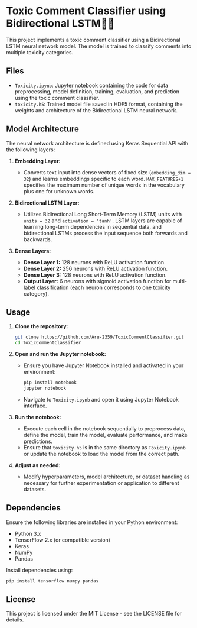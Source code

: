 # Toxic Comment Classifier using Bidirectional LSTM🤢🤢

This project implements a toxic comment classifier using a Bidirectional LSTM neural network model. The model is trained to classify comments into multiple toxicity categories.

## Files

- `Toxicity.ipynb`: Jupyter notebook containing the code for data preprocessing, model definition, training, evaluation, and prediction using the toxic comment classifier.
- `toxicity.h5`: Trained model file saved in HDF5 format, containing the weights and architecture of the Bidirectional LSTM neural network.

## Model Architecture

The neural network architecture is defined using Keras Sequential API with the following layers:

1. **Embedding Layer:**
   - Converts text input into dense vectors of fixed size (`embedding_dim = 32`) and learns embeddings specific to each word. `MAX_FEATURES+1` specifies the maximum number of unique words in the vocabulary plus one for unknown words.

2. **Bidirectional LSTM Layer:**
   - Utilizes Bidirectional Long Short-Term Memory (LSTM) units with `units = 32` and `activation = 'tanh'`. LSTM layers are capable of learning long-term dependencies in sequential data, and bidirectional LSTMs process the input sequence both forwards and backwards.

3. **Dense Layers:**
   - **Dense Layer 1:** 128 neurons with ReLU activation function.
   - **Dense Layer 2:** 256 neurons with ReLU activation function.
   - **Dense Layer 3:** 128 neurons with ReLU activation function.
   - **Output Layer:** 6 neurons with sigmoid activation function for multi-label classification (each neuron corresponds to one toxicity category).

## Usage

1. **Clone the repository:**

   ```bash
   git clone https://github.com/Aru-2359/ToxicCommentClassifier.git
   cd ToxicCommentClassifier
   ```

2. **Open and run the Jupyter notebook:**

   - Ensure you have Jupyter Notebook installed and activated in your environment:

     ```bash
     pip install notebook
     jupyter notebook
     ```

   - Navigate to `Toxicity.ipynb` and open it using Jupyter Notebook interface.

3. **Run the notebook:**
   
   - Execute each cell in the notebook sequentially to preprocess data, define the model, train the model, evaluate performance, and make predictions.
   - Ensure that `toxicity.h5` is in the same directory as `Toxicity.ipynb` or update the notebook to load the model from the correct path.

4. **Adjust as needed:**

   - Modify hyperparameters, model architecture, or dataset handling as necessary for further experimentation or application to different datasets.

## Dependencies

Ensure the following libraries are installed in your Python environment:

- Python 3.x
- TensorFlow 2.x (or compatible version)
- Keras
- NumPy
- Pandas

Install dependencies using:

```bash
pip install tensorflow numpy pandas
```

## License

This project is licensed under the MIT License - see the LICENSE file for details.
